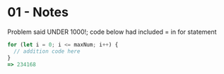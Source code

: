 # 01 - Notes

Problem said UNDER 1000!; code below had included = in for statement

```js
for (let i = 0; i <= maxNum; i++) {
  // addition code here
}
=> 234168
```
